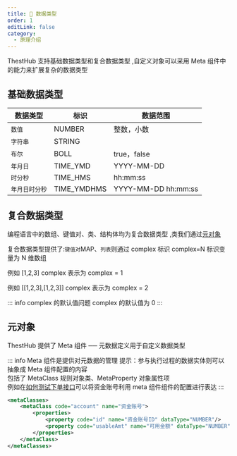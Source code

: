 ```yaml
---
title: 🏈 数据类型
order: 1
editLink: false
category:
  - 原理介绍
---
```


ThestHub 支持基础数据类型和复合数据类型 ,自定义对象可以采用 Meta 组件中的能力来扩展复杂的数据类型

## 基础数据类型

| 数据类型       | 标识        | 数据范围            |
| -------------- | ----------- | ------------------- |
| `数值`         | NUMBER      | 整数，小数          |
| `字符串`       | STRING      |                     |
| `布尔`         | BOLL        | true，false         |
| `年月日`       | TIME_YMD    | YYYY-MM-DD          |
| `时分秒`       | TIME_HMS    | hh:mm:ss            |
| `年月日时分秒` | TIME_YMDHMS | YYYY-MM-DD hh:mm:ss |

## 复合数据类型

编程语言中的数组、键值对、类、结构体均为复合数据类型 ,类我们通过<a href="#元对象">元对象</a>

复合数据类型提供了:`键值对`MAP、`列表`则通过 complex 标识 complex=N 标识变量为 N 维数组

例如 [1,2,3] complex 表示为 complex = 1

例如 [[1,2,3],[1,2,3]] complex 表示为 complex = 2

::: info complex 的默认值问题
complex 的默认值为 0
:::

<a name="元对象"></a>

## 元对象

ThestHub 提供了 Meta 组件 ── 元数据定义用于自定义数据类型

::: info Meta 组件是提供对元数据的管理
提示：参与执行过程的数据实体则可以抽象成 Meta 组件配置的内容  
 包括了 MetaClass 规则对象类、MetaProperty 对象属性项  
 例如在[如何测试下单接口](/ability/README.md#如何测试下单接口)可以将资金账号利用 meta 组件组件的配置进行表达
:::

```xml copy
<metaClasses>
    <metaClass code="account" name="资金账号">
        <properties>
            <property code="id" name="资金账号ID" dataType="NUMBER"/>
            <property code="usableAmt" name="可用金额" dataType="NUMBER"/>
        </properties>
    </metaClass>
</metaClasses>
```
